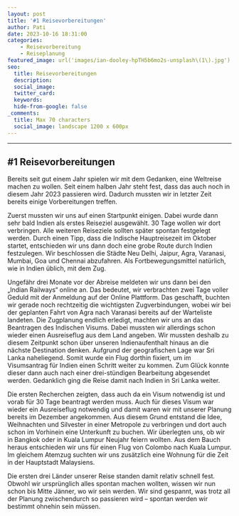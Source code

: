 ```yaml
---
layout: post
title: '#1 Reisevorbereitungen'
author: Pati
date: 2023-10-16 18:31:00
categories:
    - Reisevorbereitung
    - Reiseplanung
featured_image: url('images/ian-dooley-hpTH5b6mo2s-unsplash\(1\).jpg')
seo:
  title: Reisevorbereitungen
  description:
  social_image:
  twitter_card:
  keywords:
  hide-from-google: false
_comments:
  title: Max 70 characters
  social_image: landscape 1200 x 600px
---
```

---
## #1 Reisevorbereitungen
Bereits seit gut einem Jahr spielen wir mit dem Gedanken, eine Weltreise machen zu wollen. Seit einem halben Jahr steht fest, dass das auch noch in diesem Jahr 2023 passieren wird. Dadurch mussten wir in letzter Zeit bereits einige Vorbereitungen treffen.

Zuerst mussten wir uns auf einen Startpunkt einigen. Dabei wurde dann sehr bald Indien als erstes Reiseziel ausgewählt. 30 Tage wollen wir dort verbringen. Alle weiteren Reiseziele sollten später spontan festgelegt werden. Durch einen Tipp, dass die Indische Hauptreisezeit im Oktober startet, entschieden wir uns dann doch eine grobe Route durch Indien festzulegen. Wir beschlossen die Städte Neu Delhi, Jaipur, Agra, Varanasi, Mumbai, Goa und Chennai abzufahren. Als Fortbewegungsmittel natürlich, wie in Indien üblich, mit dem Zug.

Ungefähr drei Monate vor der Abreise meldeten wir uns dann bei den „Indian Railways“ online an. Das bedeutet, wir verbrachten zwei Tage voller Geduld mit der Anmeldung auf der Online Plattform. Das geschafft, buchten wir gerade noch rechtzeitig die wichtigsten Zugverbindungen, wobei wir bei der geplanten Fahrt von Agra nach Varanasi bereits auf der Warteliste landeten. Die Zugplanung endlich erledigt, machten wir uns an das Beantragen des Indischen Visums. Dabei mussten wir allerdings schon wieder einen Ausreiseflug aus dem Land angeben. Wir mussten deshalb zu diesem Zeitpunkt schon über unseren Indienaufenthalt hinaus an die nächste Destination denken. Aufgrund der geografischen Lage war Sri Lanka naheliegend. Somit wurde ein Flug dorthin fixiert, um im Visumsantrag für Indien einen Schritt weiter zu kommen. Zum Glück konnte dieser dann auch nach einer drei-stündigen Bearbeitung abgesendet werden. Gedanklich ging die Reise damit nach Indien in Sri Lanka weiter. 

Die ersten Recherchen zeigten, dass auch da ein Visum notwendig ist und vorab für 30 Tage beantragt werden muss. Auch für dieses Visum war wieder ein Ausreiseflug notwendig und damit waren wir mit unserer Planung bereits im Dezember angekommen. Aus diesem Grund entstand die Idee, Weihnachten und Silvester in einer Metropole zu verbringen und dort auch schon im Vorhinein eine Unterkunft zu buchen. Wir überlegten uns, ob wir in Bangkok oder in Kuala Lumpur Neujahr feiern wollten. Aus dem Bauch heraus entschieden wir uns für einen Flug von Colombo nach Kuala Lumpur. Im gleichem Atemzug suchten wir uns zusätzlich eine Wohnung für die Zeit in der Hauptstadt Malaysiens.

Die ersten drei Länder unserer Reise standen damit relativ schnell fest. Obwohl wir ursprünglich alles spontan machen wollten, wissen wir nun schon bis Mitte Jänner, wo wir sein werden. Wir sind gespannt, was trotz all der Planung zwischendurch so passieren wird – spontan werden wir bestimmt ohnehin sein müssen.